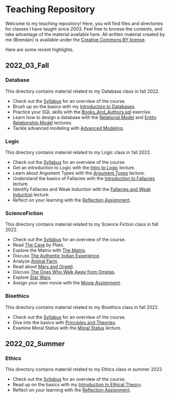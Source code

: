 # Teaching Repository
Welcome to my teaching repository! Here, you will find files and directories for classes I have taught since 2003. Feel free to browse the contents, and take advantage of the material available here. All written material created by me (Brendan) is available under the [Creative Commons BY license](https://creativecommons.org/licenses/by/4.0/). 

Here are some recent highlights.

## 2022_03_Fall
### Database
This directory contains material related to my Database class in fall 2022. 
* Check out the [Syllabus](2022_03_Fall/Database/Database_Syllabus_Fa22.pdf) for an overview of the course.
* Brush up on the basics with my [Introduction to Databases](2022_03_Fall/Database/Database_01_IntroToDatabase.pdf).
* Practice your SQL skills with the [Books_And_Authors.sql](2022_03_Fall/Database/Books_And_Authors.sql) exercise.
* Learn how to design a database with the [Relational Model](2022_03_Fall/Database/Database_03_RelationalModel.pdf) and [Entity Relationship Model](2022_03_Fall/Database/Database_04_EntityRelationshipModel.pdf) lectures.
* Tackle advanced modeling with [Advanced Modeling](2022_03_Fall/Database/Database_05_AdvancedModeling.pdf).

### Logic
This directory contains material related to my Logic class in fall 2022. 
* Check out the [Syllabus](2022_03_Fall/Logic/Logic_Syllabus_Fa22.docx) for an overview of the course. 
* Get an introduction to Logic with the [Intro to Logic](2022_03_Fall/Logic/Logic_Ch01_IntroLogic.pdf) lecture. 
* Learn about Argument Types with the [Argument Types](2022_03_Fall/Logic/Logic_Ch02_ArgTypes.pdf) lecture. 
* Understand the basics of Fallacies with the [Introduction to Fallacies](2022_03_Fall/Logic/Logic_Ch03_IntroFallacies.pdf) lecture.
* Identify Fallacies and Weak Induction with the [Fallacies and Weak Induction](2022_03_Fall/Logic/Logic_Ch04_FallaciesWeakInduction.pdf) lecture.
* Reflect on your learning with the [Reflection Assignment](2022_03_Fall/Logic/Logic_ReflectionAssignment.pdf). 

### ScienceFiction
This directory contains material related to my Science Fiction class in fall 2022. 
* Check out the [Syllabus](2022_03_Fall/ScienceFiction/SciFi_Syllabus_Fa22.docx) for an overview of the course. 
* Read [The Cave](2022_03_Fall/ScienceFiction/SciFi_01_TheCave.pdf) by Plato.
* Explore the Matrix with [The Matrix](2022_03_Fall/ScienceFiction/SciFi_02_TheMatrix.pdf). 
* Discuss [The Authentic Indian Experience](2022_03_Fall/ScienceFiction/SciFi_03_AuthenticIndianExperience.pdf).
* Analyze [Animal Farm](2022_03_Fall/ScienceFiction/SciFi_04_AnimalFarm.pdf). 
* Read about [Marx and Orwell](2022_03_Fall/ScienceFiction/SciFi_05_MarxOrwell.pdf).
* Discuss [The Ones Who Walk Away from Omelas](2022_03_Fall/ScienceFiction/SciFi_06_Omelas.pdf).
* Explore [Star Wars](2022_03_Fall/ScienceFiction/SciFi_07_StarWars.pdf). 
* Assign your own movie with the [Movie Assignment](2022_03_Fall/ScienceFiction/SciFi_MovieAssignment.pdf).

### Bioethics
This directory contains material related to my Bioethics class in fall 2022. 
* Check out the [Syllabus](2022_03_Fall/Bioethics/Bioethics_Syllabus_Fa22.docx) for an overview of the course.
* Dive into the basics with [Principles and Theories](2022_03_Fall/Bioethics/Bioethics_Ch1_PrinciplesTheories.pdf).
* Examine Moral Status with the [Moral Status](2022_03_Fall/Bioethics/Bioethics_Ch3_MoralStatus.pdf) lecture. 

## 2022_02_Summer
### Ethics
This directory contains material related to my Ethics class in summer 2022. 
* Check out the [Syllabus](2022_02_Summer/Ethics/Ethics_Syllabus_Sm22.docx) for an overview of the course. 
* Read up on the basics with my [Introduction to Ethical Theory](2022_02_Summer/Ethics/Ethics_Ch0_EthicalTheory.docx).
* Reflect on your learning with the [Reflection Assignment](2022_02_Summer/Ethics/Ethics_ReflectionAssignment.docx). 

